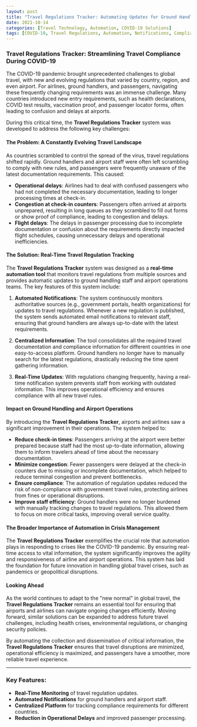 ```yaml
---
layout: post
title: "Travel Regulations Tracker: Automating Updates for Ground Handlers"
date: 2021-10-14
categories: [Travel Technology, Automation, COVID-19 Solutions]
tags: [COVID-19, Travel Regulations, Automation, Notifications, Compliance, Real-Time Updates]
---
```


### **Travel Regulations Tracker: Streamlining Travel Compliance During COVID-19**

The COVID-19 pandemic brought unprecedented challenges to global travel, with new and evolving regulations that varied by country, region, and even airport. For airlines, ground handlers, and passengers, navigating these frequently changing requirements was an immense challenge. Many countries introduced new entry requirements, such as health declarations, COVID test results, vaccination proof, and passenger locator forms, often leading to confusion and delays at airports.

During this critical time, the **Travel Regulations Tracker** system was developed to address the following key challenges:
  
#### **The Problem: A Constantly Evolving Travel Landscape**
As countries scrambled to control the spread of the virus, travel regulations shifted rapidly. Ground handlers and airport staff were often left scrambling to comply with new rules, and passengers were frequently unaware of the latest documentation requirements. This caused:
  
- **Operational delays**: Airlines had to deal with confused passengers who had not completed the necessary documentation, leading to longer processing times at check-in.
- **Congestion at check-in counters**: Passengers often arrived at airports unprepared, resulting in long queues as they scrambled to fill out forms or show proof of compliance, leading to congestion and delays.
- **Flight delays**: The delays in passenger processing due to incomplete documentation or confusion about the requirements directly impacted flight schedules, causing unnecessary delays and operational inefficiencies.

#### **The Solution: Real-Time Travel Regulation Tracking**
The **Travel Regulations Tracker** system was designed as a **real-time automation tool** that monitors travel regulations from multiple sources and provides automatic updates to ground handling staff and airport operations teams. The key features of this system include:

1. **Automated Notifications**: The system continuously monitors authoritative sources (e.g., government portals, health organizations) for updates to travel regulations. Whenever a new regulation is published, the system sends automated email notifications to relevant staff, ensuring that ground handlers are always up-to-date with the latest requirements.

2. **Centralized Information**: The tool consolidates all the required travel documentation and compliance information for different countries in one easy-to-access platform. Ground handlers no longer have to manually search for the latest regulations, drastically reducing the time spent gathering information.

3. **Real-Time Updates**: With regulations changing frequently, having a real-time notification system prevents staff from working with outdated information. This improves operational efficiency and ensures compliance with all new travel rules.

#### **Impact on Ground Handling and Airport Operations**
By introducing the **Travel Regulations Tracker**, airports and airlines saw a significant improvement in their operations. The system helped to:
  
- **Reduce check-in times**: Passengers arriving at the airport were better prepared because staff had the most up-to-date information, allowing them to inform travelers ahead of time about the necessary documentation.
- **Minimize congestion**: Fewer passengers were delayed at the check-in counters due to missing or incomplete documentation, which helped to reduce terminal congestion and prevent bottlenecks.
- **Ensure compliance**: The automation of regulation updates reduced the risk of non-compliance with government travel rules, protecting airlines from fines or operational disruptions.
- **Improve staff efficiency**: Ground handlers were no longer burdened with manually tracking changes to travel regulations. This allowed them to focus on more critical tasks, improving overall service quality.

#### **The Broader Importance of Automation in Crisis Management**
The **Travel Regulations Tracker** exemplifies the crucial role that automation plays in responding to crises like the COVID-19 pandemic. By ensuring real-time access to vital information, the system significantly improves the agility and responsiveness of airline and airport operations. This system has laid the foundation for future innovation in handling global travel crises, such as pandemics or geopolitical disruptions.

#### **Looking Ahead**
As the world continues to adapt to the "new normal" in global travel, the **Travel Regulations Tracker** remains an essential tool for ensuring that airports and airlines can navigate ongoing changes efficiently. Moving forward, similar solutions can be expanded to address future travel challenges, including health crises, environmental regulations, or changing security policies.

By automating the collection and dissemination of critical information, the **Travel Regulations Tracker** ensures that travel disruptions are minimized, operational efficiency is maximized, and passengers have a smoother, more reliable travel experience.

---

### Key Features:
- **Real-Time Monitoring** of travel regulation updates.
- **Automated Notifications** for ground handlers and airport staff.
- **Centralized Platform** for tracking compliance requirements for different countries.
- **Reduction in Operational Delays** and improved passenger processing.
